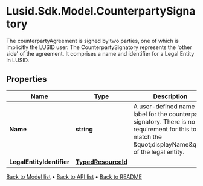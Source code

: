 # Lusid.Sdk.Model.CounterpartySignatory
The counterpartyAgreement is signed by two parties, one of which is implicitly the LUSID user. The CounterpartySignatory represents the 'other side' of the agreement. It comprises a name and identifier for a Legal Entity in LUSID.

## Properties

Name | Type | Description | Notes
------------ | ------------- | ------------- | -------------
**Name** | **string** | A user-defined name or label for the counterparty signatory.  There is no requirement for this to match the \&quot;displayName\&quot; of the legal entity. | 
**LegalEntityIdentifier** | [**TypedResourceId**](TypedResourceId.md) |  | 

[Back to Model list](../README.md#documentation-for-models) &#8226; [Back to API list](../README.md#documentation-for-api-endpoints) &#8226; [Back to README](../README.md)

